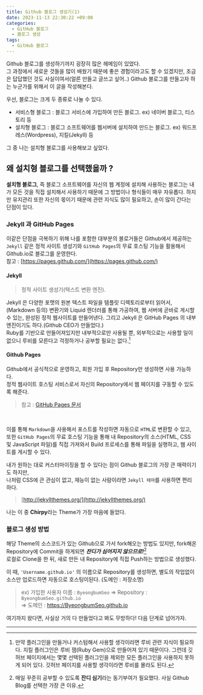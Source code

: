 ```yaml
---
title: Github 블로그 생성기(1)
date: 2023-11-13 22:30:22 +09:00
categories:
  - GitHub 블로그
  - 블로그 생성
tags:
  - GitHub 블로그
---
```


Github 블로그를 생성하기까지 굉장히 많은 헤메임이 있었다.<br/>
그 과정에서 새로운 것들을 많이 배웠기 때문에 좋은 경험이라고도 할 수 있겠지만,
조금은 답답했던 것도 사실이여서(얼른 만들고 글쓰고 싶어..)
Github 블로그를 만들고자 하는 누군가를 위해서 이 글을 작성해본다.

우선, 블로그는 크게 두 종류로 나눌 수 있다.<br/>
- 서비스형 블로그 : 블로그 서비스에 가입하여 만든 블로그. ex) 네이버 블로그, 티스토리 등
- 설치형 블로그 : 블로그 소프트웨어를 웹서버에 설치하여 만드는 블로그. ex) 워드프레스(Wordpress), 지킬(Jekyll) 등

그 중 나는 설치형 블로그를 사용해보고 싶었다.

## 왜 설치형 블로그를 선택했을까 ? 
**설치형 블로그**, 즉 블로그 소프트웨어를 자신의 웹 계정에 설치해 사용하는 블로그는 내가 모든 것을 직접 설치해서 사용하기 때문에 그 방법이나 형식들이 매우 자유롭다. 하지만 유지관리 또한 자신의 몫이기 때문에 관련 지식도 많이 필요하고, 손이 많이 간다는 단점이 있다.

### Jekyll 과 GitHub Pages
이같은 단점을 극복하기 위해 나를 포함한 대부분의 블로거들은
Github에서 제공하는 `Jekyll` 같은 정적 사이트 생성기와 `GitHub Pages`의 무료 호스팅 기능을 활용해서 Github.io로 블로그를 운영한다.<br/>
참고 : [https://pages.github.com/](https://pages.github.com/)

#### Jekyll
>정적 사이트 생성기(텍스트 변환 엔진).

Jekyll 은 다양한 포맷의 원본 텍스트 파일을 템플릿 디렉토리로부터 읽어서, (Markdown 등의) 변환기와 Liquid 렌더러를 통해 가공하여, 웹 서버에 곧바로 게시할 수 있는, 완성된 정적 웹사이트를 만들어낸다. 그리고 Jekyll 은 GitHub Pages 의 내부 엔진이기도 하다.(Github CEO가 만들었다.)<br/>
Ruby를 기반으로 만들어져있지만 내부적으로만 사용될 뿐, 외부적으로는 사용할 일이 없으니 루비를 모른다고 걱정하거나 공부할 필요는 없다.[^1]

[^1]: 만약 플러그인을 만들거나 커스텀해서 사용할 생각이라면 루비 관련 지식이 필요하다. 지킬 플러그인은 루비 잼(Ruby Gem)으로 만들어져 있기 때문이다. 그런데 깃허브 페이지에서는 몇몇 선택된 플러그인을 제외한 모든 플러그인을 사용하지 못하게 되어 있다. 깃허브 페이지를 사용할 생각이라면 루비를 몰라도 된다.


#### Github Pages
 Github에서 공식적으로 운영하고, 회원 가입 후 Repository만 생성하면 사용 가능하다.<br/>
정적 웹사이트 호스팅 서비스로서 자신의 Repository에서 웹 페이지를 구동할 수 있도록 해준다.<br/>
> 참고 : [GitHub Pages 문서](https://docs.github.com/ko/pages/getting-started-with-github-pages/about-github-pages)

<br/>

이를 통해 `Markdown`을 사용해서 포스트를 작성하면 자동으로 `HTML`로 변환할 수 있고,<br/>
또한 `GitHub Pages`의 무료 호스팅 기능을 통해 내 Repository의 소스(HTML, CSS 및 JavaScript 파일)를 직접 가져와서 Build 프로세스를 통해 파일을 실행하고, 웹 사이트를 게시할 수 있다.

내가 원하는 대로 커스터마이징을 할 수 있다는 점이 Github 블로그의 가장 큰 매력이기도 하지만,<br/>
나처럼 CSS에 큰 관심이 없고, 재능이 없는 사람이라면 `Jekyll 테마`를 사용하면 편리하다.
> [http://jekyllthemes.org/](http://jekyllthemes.org/)


나는 이 중 **Chirpy**라는 Theme가 가장 마음에 들었다.

### 블로그 생성 방법

해당 Theme의 소스코드가 있는 Github으로 가서 fork해오는 방법도 있지만,
fork해온 Repository에 Commit을 하게되면 ***잔디가 심어지지 않으므로!***[^2]<br/>
로컬로 Clone을 한 뒤, 새로 만든 내 Repository에 직접 Push하는 방법으로 생성했다.

[^2]: 매일 꾸준히 공부할 수 있도록 **잔디 심기**라는 동기부여가 필요했다. 사실 Github Blog를 선택한 가장 큰 이유.

이 때, `'Username.github.io'` 의 이름으로 Repository를 생성하면, 별도의 작업없이 소스만 업로드하면 자동으로 호스팅이된다. (도메인 : 저장소명)
> ex) 가입한 사용자 이름 : `ByeongbumSeo` => Repository : `ByeongbumSeo.github.io` <br/>
=> 도메인 : https://ByeongbumSeo.github.io



여기까지 왔다면, 사실상 거의 다 만들었다고 봐도 무방하다! 다음 단계로 넘어가자.

---